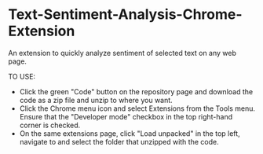 # Text-Sentiment-Analysis-Chrome-Extension
An extension to quickly analyze sentiment of selected text on any web page.

TO USE:
- Click the green "Code" button on the repository page and download the code as a zip file and unzip to where you want.
- Click the Chrome menu icon  and select Extensions from the Tools menu. Ensure that the "Developer mode" checkbox in the top right-hand corner is checked.
- On the same extensions page, click "Load unpacked" in the top left, navigate to and select the folder that unzipped with the code.
